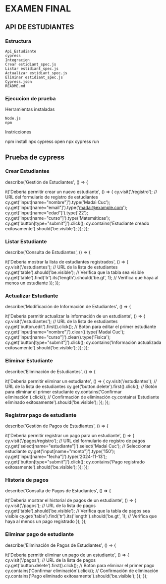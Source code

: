 # EXAMEN FINAL
## API DE ESTUDIANTES
### Estructura

    Api_Estudiante
    cypress
    Integracion
    Crear estidiant_spec.js
    Listar estidiant_spec.js
    Actualizar estidiant_spec.js
    Eliminar estidiant_spec.js
    Cypress.json
    README.md

### Ejecucion de prueba
Herramientas instaladas

    Node.js
    npm

Instricciones

npm install
npx cypress open
npx cypress run

## Prueba de cypress
### Crear Estudiantes

describe('Gestión de Estudiantes', () => {

it('Debería permitir crear un nuevo estudiante', () => { cy.visit('/registro'); // URL del formulario de registro de estudiantes cy.get('input[name="nombre"]').type('Madaì Cuc'); cy.get('input[name="email"]').type('madai@example.com'); cy.get('input[name="edad"]').type('22'); cy.get('input[name="curso"]').type('Matemáticas'); cy.get('button[type="submit"]').click(); cy.contains('Estudiante creado exitosamente').should('be.visible'); }); });

### Listar Estudiante

describe('Consulta de Estudiantes', () => {

it('Debería mostrar la lista de estudiantes registrados', () => { cy.visit('/estudiantes'); // URL de la lista de estudiantes cy.get('table').should('be.visible'); // Verifica que la tabla sea visible cy.get('table').find('tr').its('length').should('be.gt', 1); // Verifica que haya al menos un estudiante }); });

### Actualizar Estudiante

describe('Modificación de Información de Estudiantes', () => {

it('Debería permitir actualizar la información de un estudiante', () => { cy.visit('/estudiantes'); // URL de la lista de estudiantes cy.get('button.edit').first().click(); // Botón para editar el primer estudiante cy.get('input[name="nombre"]').clear().type('Madaì Cuc'); cy.get('input[name="curso"]').clear().type('Física'); cy.get('button[type="submit"]').click(); cy.contains('Información actualizada exitosamente').should('be.visible'); }); });

### Eliminar Estudiante

describe('Eliminación de Estudiantes', () => {

it('Debería permitir eliminar un estudiante', () => { cy.visit('/estudiantes'); // URL de la lista de estudiantes cy.get('button.delete').first().click(); // Botón para eliminar el primer estudiante cy.contains('Confirmar eliminación').click(); // Confirmación de eliminación cy.contains('Estudiante eliminado exitosamente').should('be.visible'); }); });

### Registrar pago de estudiante

describe('Gestión de Pagos de Estudiantes', () => {

it('Debería permitir registrar un pago para un estudiante', () => { cy.visit('/pagos/registro'); // URL del formulario de registro de pagos cy.get('select[name="estudiante"]').select('Madaì Cuc'); // Seleccionar estudiante cy.get('input[name="monto"]').type('150'); cy.get('input[name="fecha"]').type('2024-11-13'); cy.get('button[type="submit"]').click(); cy.contains('Pago registrado exitosamente').should('be.visible'); }); });

### Historia de pagos

describe('Consulta de Pagos de Estudiantes', () => {

it('Debería mostrar el historial de pagos de un estudiante', () => { cy.visit('/pagos'); // URL de la lista de pagos cy.get('table').should('be.visible'); // Verifica que la tabla de pagos sea visible cy.get('table').find('tr').its('length').should('be.gt', 1); // Verifica que haya al menos un pago registrado }); });

### Eliminar pago de estudiante

describe('Eliminación de Pagos de Estudiantes', () => {

it('Debería permitir eliminar un pago de un estudiante', () => { cy.visit('/pagos'); // URL de la lista de pagos cy.get('button.delete').first().click(); // Botón para eliminar el primer pago cy.contains('Confirmar eliminación').click(); // Confirmación de eliminación cy.contains('Pago eliminado exitosamente').should('be.visible'); }); });